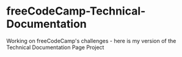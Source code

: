 # freeCodeCamp-Technical-Documentation
Working on freeCodeCamp's challenges - here is my version of the Technical Documentation Page Project

